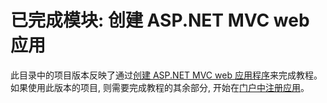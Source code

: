 # <a name="completed-module-create-an-aspnet-mvc-web-app"></a>已完成模块: 创建 ASP.NET MVC web 应用

此目录中的项目版本反映了通过[创建 ASP.NET MVC web 应用程序](https://docs.microsoft.com/graph/tutorials/aspnet?tutorial-step=1)来完成教程。 如果使用此版本的项目, 则需要完成教程的其余部分, 开始在[门户中注册应用](https://docs.microsoft.com/graph/tutorials/aspnet?tutorial-step=2)。
